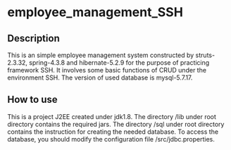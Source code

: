 # employee_management_SSH
## Description
This is an simple employee management system constructed by struts-2.3.32, spring-4.3.8 and hibernate-5.2.9 for the purpose of practicing framework SSH. 
It involves some basic functions of CRUD under the environment SSH. 
The version of used database is mysql-5.7.17.
## How to use
This is a project J2EE created under jdk1.8. 
The directory /lib under root directory contains the required jars. 
The directory /sql under root directory contains the instruction for creating the needed database. 
To access the database, you should modify the configuration file /src/jdbc.properties.
